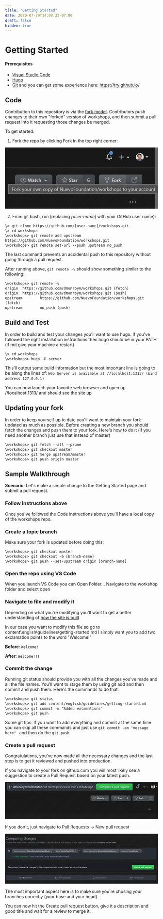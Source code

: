 ```yaml
---
title: "Getting Started"
date: 2020-07-29T14:08:32-07:00
draft: false
hidden: true
---
```


# Getting Started

#### Prerequisites
- [Visual Studio Code](https://code.visualstudio.com/download)
- [Hugo](https://gohugo.io/getting-started/installing/)
- [Git](https://git-scm.com/downloads) and you can get some experience here: https://try.github.io/

## Code

Contribution to this repository is via the [fork model](https://help.github.com/articles/fork-a-repo/). Contributors push changes to their own "forked" version of workshops, and then submit a pull request into it requesting those changes be merged.

To get started:

1. Fork the repo by clicking Fork in the top right corner:

![image](media/fork.PNG)

2. From git bash, run (replacing _[user-name]_ with your GitHub user name):

```
\> git clone https://github.com/[user-name]/workshops.git
\> cd workshops
\workshops> git remote add upstream https://github.com/NuevoFoundation/workshops.git
\workshops> git remote set-url --push upstream no_push
```

The last command prevents an accidental push to this repository without going through a pull request.

After running above, `git remote -v` should show something similar to the following:
```
\workshops> git remote -v 
origin  https://github.com/dmonroym/workshops.git (fetch)
origin  https://github.com/dmonroym/workshops.git (push)
upstream        https://github.com/NuevoFoundation/workshops.git (fetch)
upstream        no_push (push)
```

## Build and Test

In order to build and test your changes you'll want to use hugo. If you've followed the right installation instructions then hugo should be in your PATH (if not give your machine a restart).

```
\> cd workshops
\workshops> hugo -D server
```

This'll output some build information but the most important line is going to be along the lines of: `Web Server is available at //localhost:1313/ (bind address 127.0.0.1)`

You can now launch your favorite web browser and open up //localhost:1313/ and should see the site up

## Updating your fork

In order to keep yourself up to date you'll want to maintain your fork updated as much as possible.
Before creating a new branch you should fetch the changes and push them to your fork. Here's how to do it (if you need another branch just use that instead of master)

```
\workshops> git fetch --all --prune
\workshops> git checkout master
\workshops> git merge upstream/master
\workshops> git push origin master
```

## Sample Walkthrough

**Scenario**: Let's make a simple change to the Getting Started page and submit a pull request.

### Follow instructions above

Once you've followed the Code instructions above you'll have a local copy of the workshops repo.

### Create a topic branch

Make sure your fork is updated before doing this:

```
\workshops> git checkout master
\workshops> git checkout -b [branch-name]
\workshops> git push --set-upstream origin [branch-name]
```

### Open the repo using VS Code

When you launch VS Code you can Open Folder... Navigate to the workshop folder and select open

### Navigate to file and modify it

Depending on what you're modifying you'll want to get a better understanding of [how the site is built](site-architecture.md)

In our case you want to modify this file so go to content\english\guidelines\getting-started.md
I simply want you to add two exclamation points to the word "Welcome!"

**Before**: `Welcome!`

**After**: `Welcome!!!`

### Commit the change 

Running git status should provide you with all the changes you've made and all the file names. You'll want to stage them by using git add and then commit and push them. Here's the commands to do that.

```
\workshops> git status
\workshops> git add content/english/guidelines/getting-started.md
\workshops> git commit -m "Added exlamations"
\workshops> git push
```

Some git tips: If you want to add everything and commit at the same time you can skip all these commands and just use `git commit -am "message here" ` and then do the `git push`

### Create a pull request
Congratulations, you've now made all the necessary changes and the last step is to get it reviewed and pushed into production.

If you navigate to your fork on github.com you will most likely see a suggestion to create a Pull Request based on your latest push.

![image](media/compare-and-pull.png)

If you don't, just navigate to Pull Requests -> New pull request

![image](media/create-new-pr.png)

The most important aspect here is to make sure you're chosing your branches correctly (your base and your head).

You can now hit the Create pull request button, give it a description and good title and wait for a review to merge it.
